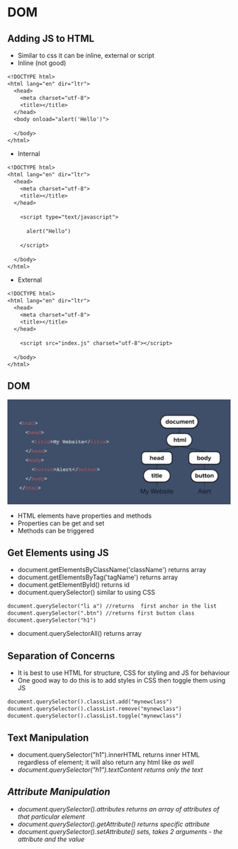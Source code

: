 # DOM

## Adding JS to HTML
- Similar to css it can be inline, external or script
- Inline (not good)

```
<!DOCTYPE html>
<html lang="en" dir="ltr">
  <head>
    <meta charset="utf-8">
    <title></title>
  </head>
  <body onload="alert('Hello')">

  </body>
</html>
```

- Internal

```
<!DOCTYPE html>
<html lang="en" dir="ltr">
  <head>
    <meta charset="utf-8">
    <title></title>
  </head>

    <script type="text/javascript">

      alert("Hello")

    </script>

  </body>
</html>
```

- External

```
<!DOCTYPE html>
<html lang="en" dir="ltr">
  <head>
    <meta charset="utf-8">
    <title></title>
  </head>

    <script src="index.js" charset="utf-8"></script>

  </body>
</html>
```

## DOM

![](../readme_images/dom.png)

- HTML elements have properties and methods
- Properties can be get and set
- Methods can be triggered

## Get Elements using JS
- document.getElementsByClassName('className') returns array
- document.getElementsByTag('tagName') returns array
- document.getElementById() returns id
- document.querySelector() similar to using CSS

```
document.querySelector("li a") //returns  first anchor in the list
document.querySelector(".btn") //returns first button class
document.querySelector("h1")
```

- document.querySelectorAll() returns array


## Separation of Concerns
- It is best to use HTML for structure, CSS for styling and JS for behaviour
- One good way to do this is to add styles in CSS then toggle them using JS

```
document.querySelector().classList.add("mynewclass")
document.querySelector().classList.remove("mynewclass")
document.querySelector().classList.toggle("mynewclass")
```

## Text Manipulation
- document.querySelector("h1").innerHTML returns inner HTML regardless of element; it will also return any html like <em> as well
- document.querySelector("h1").textContent returns only the text

## Attribute Manipulation
- document.querySelector().attributes returns an array of attributes of that particular element
- document.querySelector().getAttribute() returns specific attribute
- document.querySelector().setAttribute() sets, takes 2 arguments - the attribute and the value
